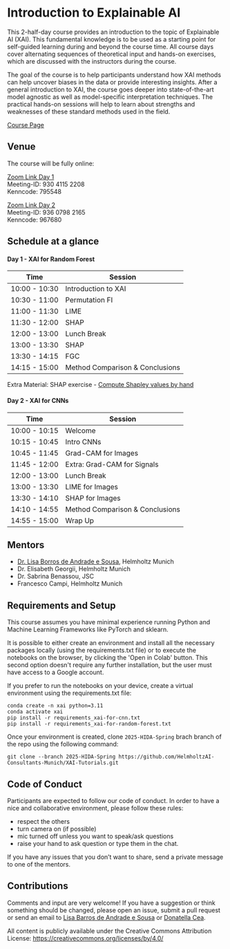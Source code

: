 # Introduction to Explainable AI

This 2-half-day course provides an introduction to the topic of Explainable AI (XAI). This fundamental knowledge is to be used as a starting point for self-guided learning during and beyond the course time. All course days cover alternating sequences of theoretical input and hands-on exercises, which are discussed with the instructors during the course.

The goal of the course is to help participants understand how XAI methods can help uncover biases in the data or provide interesting insights. After a general introduction to XAI, the course goes deeper into state-of-the-art model agnostic as well as model-specific interpretation techniques. The practical hands-on sessions will help to learn about strengths and weaknesses of these standard methods used in the field.

[Course Page](https://www.helmholtz-hida.de/en/lernen-vernetzen/data-science-course-portfolio/introduction-to-explainable-ai/)

## Venue
The course will be fully online:  

[Zoom Link Day 1](https://zoom.us/j/93041152208?pwd=t2nePps1ib0g5DzGdeCT0X4QBDLPwQ.1)  
Meeting-ID: 930 4115 2208  
Kenncode: 795548  

[Zoom Link Day 2](https://zoom.us/j/93607982165?pwd=4yHLKPP2LYZu67vKf01tk87eZ3H9km.1)  
Meeting-ID: 936 0798 2165  
Kenncode: 967680  

## Schedule at a glance

#### Day 1 - XAI for Random Forest

|    Time     |       Session       |
|-------------|---------------------|
|10:00 - 10:30| Introduction to XAI |
|10:30 - 11:00|	Permutation FI|
|11:00 - 11:30| LIME |
|11:30 - 12:00| SHAP |
|12:00 - 13:00| Lunch Break|
|13:00 - 13:30| SHAP |
|13:30 - 14:15| FGC|
|14:15 - 15:00|	Method Comparison & Conclusions |

Extra Material: SHAP exercise - [Compute Shapley values by hand](https://xai-tutorials.readthedocs.io/en/latest/_model_agnostic_xai/shap.html#how-to-compute-shapley-values)

#### Day 2 - XAI for CNNs

|     Time     | Session |
|--------------|---------|
|10:00 - 10:15 | Welcome |
|10:15 - 10:45 | Intro CNNs |
|10:45 - 11:45 | Grad-CAM for Images |
|11:45 - 12:00 | Extra: Grad-CAM for Signals |
|12:00 - 13:00 | Lunch Break |
|13:00 - 13:30 | LIME for Images |
|13:30 - 14:10 | SHAP for Images |
|14:10 - 14:55 | Method Comparison & Conclusions|
|14:55 - 15:00 | Wrap Up |


## Mentors

- [Dr. Lisa Borros de Andrade e Sousa](mailto:lisa.barros@helmholtz-munich.de), Helmholtz Munich
- Dr. Elisabeth Georgii, Helmholtz Munich
- Dr. Sabrina Benassou, JSC
- Francesco Campi, Helmholtz Munich

## Requirements and Setup

This course assumes you have minimal experience running Python and Machine Learning Frameworks like PyTorch and sklearn.

It is possible to either create an environment and install all the necessary packages locally (using the requirements.txt file) or to execute the notebooks on the browser, by clicking the 'Open in Colab' button. This second option doesn't require any further installation, but the user must have access to a Google account.

If you prefer to run the notebooks on your device, create a virtual environment using the requirements.txt file:
```
conda create -n xai python=3.11
conda activate xai
pip install -r requirements_xai-for-cnn.txt
pip install -r requirements_xai-for-random-forest.txt
```

Once your environment is created, clone `2025-HIDA-Spring` brach branch of the repo using the following command:

```
git clone --branch 2025-HIDA-Spring https://github.com/HelmholtzAI-Consultants-Munich/XAI-Tutorials.git
```

## Code of Conduct

Participants are expected to follow our code of conduct. In order to have a nice and collaborative environment, please follow these rules:

- respect the others
- turn camera on (if possible)
- mic turned off unless you want to speak/ask questions
- raise your hand to ask question or type them in the chat.

If you have any issues that you don’t want to share, send a private message to one of the mentors.

## Contributions

Comments and input are very welcome! If you have a suggestion or think something should be changed, please open an issue, submit a pull request or send an email to [Lisa Barros de Andrade e Sousa](mailto:lisa.barros@helmholtz-munich.de) or [Donatella Cea](mailto:donatella.cea@helmholtz-munich.de).

All content is publicly available under the Creative Commons Attribution License: https://creativecommons.org/licenses/by/4.0/
